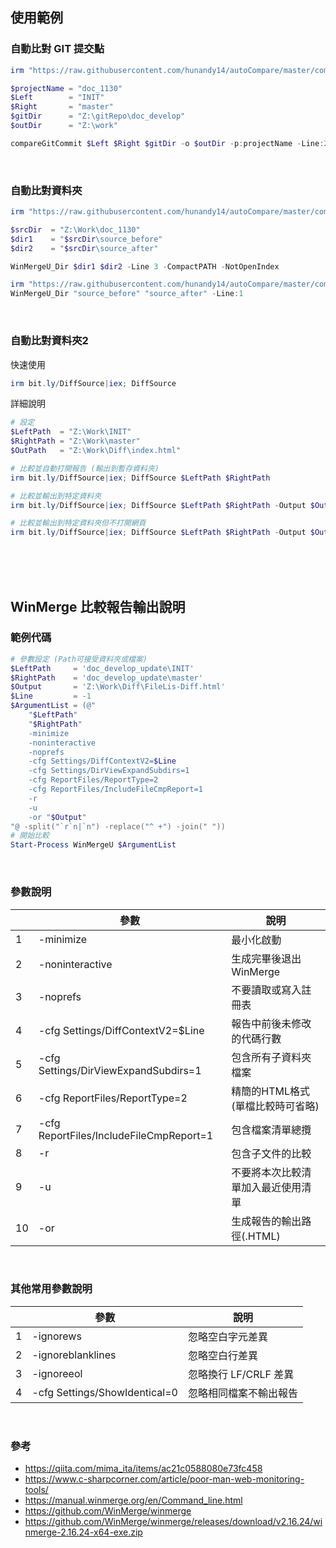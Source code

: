 ## 使用範例

### 自動比對 GIT 提交點
```ps1
irm "https://raw.githubusercontent.com/hunandy14/autoCompare/master/compareGit.ps1"|iex

$projectName = "doc_1130"
$Left        = "INIT"
$Right       = "master"
$gitDir      = "Z:\gitRepo\doc_develop"
$outDir      = "Z:\work"

compareGitCommit $Left $Right $gitDir -o $outDir -p:projectName -Line:2 -Comp

```

<br>

### 自動比對資料夾
```ps1
irm "https://raw.githubusercontent.com/hunandy14/autoCompare/master/compareDri.ps1"|iex

$srcDir  = "Z:\Work\doc_1130"
$dir1    = "$srcDir\source_before"
$dir2    = "$srcDir\source_after"

WinMergeU_Dir $dir1 $dir2 -Line 3 -CompactPATH -NotOpenIndex

```

```ps1
irm "https://raw.githubusercontent.com/hunandy14/autoCompare/master/compareDri.ps1"|iex
WinMergeU_Dir "source_before" "source_after" -Line:1
```

<br>

### 自動比對資料夾2
快速使用
```ps1
irm bit.ly/DiffSource|iex; DiffSource 
```

詳細說明
```ps1
# 設定
$LeftPath  = "Z:\Work\INIT"
$RightPath = "Z:\Work\master"
$OutPath   = "Z:\Work\Diff\index.html"

# 比較並自動打開報告 (輸出到暫存資料夾)
irm bit.ly/DiffSource|iex; DiffSource $LeftPath $RightPath

# 比較並輸出到特定資料夾
irm bit.ly/DiffSource|iex; DiffSource $LeftPath $RightPath -Output $OutPath

# 比較並輸出到特定資料夾但不打開網頁
irm bit.ly/DiffSource|iex; DiffSource $LeftPath $RightPath -Output $OutPath -NoOpenHTML
```



<br><br><br>

## WinMerge 比較報告輸出說明
### 範例代碼
```ps1
# 參數設定 (Path可接受資料夾或檔案)
$LeftPath     = 'doc_develop_update\INIT'
$RightPath    = 'doc_develop_update\master'
$Output       = 'Z:\Work\Diff\FileLis-Diff.html'
$Line         = -1
$ArgumentList = (@"
    "$LeftPath"
    "$RightPath"
    -minimize
    -noninteractive
    -noprefs
    -cfg Settings/DiffContextV2=$Line
    -cfg Settings/DirViewExpandSubdirs=1
    -cfg ReportFiles/ReportType=2
    -cfg ReportFiles/IncludeFileCmpReport=1
    -r
    -u
    -or "$Output"
"@ -split("`r`n|`n") -replace("^ +") -join(" "))
# 開始比較
Start-Process WinMergeU $ArgumentList
```

<br>

### 參數說明
||參數|說明|
|-|-|-|
|1|-minimize|最小化啟動|
|2|-noninteractive|生成完畢後退出 WinMerge|
|3|-noprefs|不要讀取或寫入註冊表|
|4|-cfg Settings/DiffContextV2=$Line|報告中前後未修改的代碼行數|
|5|-cfg Settings/DirViewExpandSubdirs=1|包含所有子資料夾檔案|
|6|-cfg ReportFiles/ReportType=2|精簡的HTML格式(單檔比較時可省略)|
|7|-cfg ReportFiles/IncludeFileCmpReport=1|包含檔案清單總攬|
|8|-r|包含子文件的比較|
|9|-u |不要將本次比較清單加入最近使用清單|
|10|-or|生成報告的輸出路徑(.HTML)|

<br>

### 其他常用參數說明
||參數|說明|
|-|-|-|
|1|-ignorews|忽略空白字元差異|
|2|-ignoreblanklines|忽略空白行差異|
|3|-ignoreeol|忽略換行 LF/CRLF 差異|
|4|-cfg Settings/ShowIdentical=0|忽略相同檔案不輸出報告|

<br>

### 參考
- https://qiita.com/mima_ita/items/ac21c0588080e73fc458
- https://www.c-sharpcorner.com/article/poor-man-web-monitoring-tools/
- https://manual.winmerge.org/en/Command_line.html
- https://github.com/WinMerge/winmerge
- https://github.com/WinMerge/winmerge/releases/download/v2.16.24/winmerge-2.16.24-x64-exe.zip



